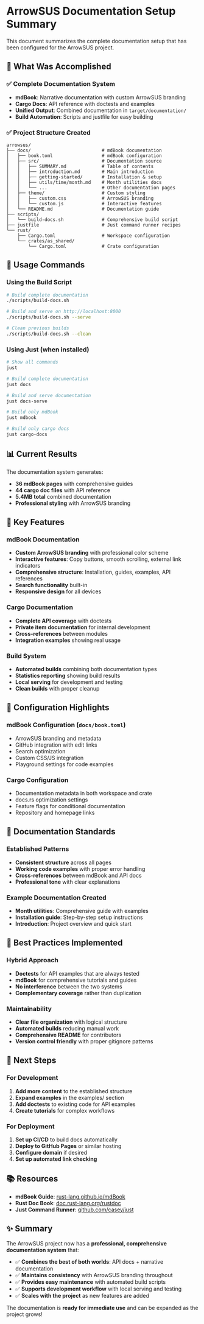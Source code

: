 # ArrowSUS Documentation Setup Summary

This document summarizes the complete documentation setup that has been configured for the ArrowSUS project.

## 🎯 What Was Accomplished

### ✅ Complete Documentation System
- **mdBook**: Narrative documentation with custom ArrowSUS branding
- **Cargo Docs**: API reference with doctests and examples
- **Unified Output**: Combined documentation in `target/documentation/`
- **Build Automation**: Scripts and justfile for easy building

### ✅ Project Structure Created
```
arrowsus/
├── docs/                          # mdBook documentation
│   ├── book.toml                  # mdBook configuration
│   ├── src/                       # Documentation source
│   │   ├── SUMMARY.md             # Table of contents
│   │   ├── introduction.md        # Main introduction
│   │   ├── getting-started/       # Installation & setup
│   │   ├── utils/time/month.md    # Month utilities docs
│   │   └── ...                    # Other documentation pages
│   ├── theme/                     # Custom styling
│   │   ├── custom.css             # ArrowSUS branding
│   │   └── custom.js              # Interactive features
│   └── README.md                  # Documentation guide
├── scripts/
│   └── build-docs.sh              # Comprehensive build script
├── justfile                       # Just command runner recipes
└── rust/
    ├── Cargo.toml                 # Workspace configuration
    └── crates/as_shared/
        └── Cargo.toml             # Crate configuration
```

## 🚀 Usage Commands

### Using the Build Script
```bash
# Build complete documentation
./scripts/build-docs.sh

# Build and serve on http://localhost:8000
./scripts/build-docs.sh --serve

# Clean previous builds
./scripts/build-docs.sh --clean
```

### Using Just (when installed)
```bash
# Show all commands
just

# Build complete documentation
just docs

# Build and serve documentation
just docs-serve

# Build only mdBook
just mdbook

# Build only cargo docs
just cargo-docs
```

## 📊 Current Results

The documentation system generates:
- **36 mdBook pages** with comprehensive guides
- **44 cargo doc files** with API reference
- **5.4MB total** combined documentation
- **Professional styling** with ArrowSUS branding

## 🎨 Key Features

### mdBook Documentation
- **Custom ArrowSUS branding** with professional color scheme
- **Interactive features**: Copy buttons, smooth scrolling, external link indicators
- **Comprehensive structure**: Installation, guides, examples, API references
- **Search functionality** built-in
- **Responsive design** for all devices

### Cargo Documentation
- **Complete API coverage** with doctests
- **Private item documentation** for internal development
- **Cross-references** between modules
- **Integration examples** showing real usage

### Build System
- **Automated builds** combining both documentation types
- **Statistics reporting** showing build results
- **Local serving** for development and testing
- **Clean builds** with proper cleanup

## 🔧 Configuration Highlights

### mdBook Configuration (`docs/book.toml`)
- ArrowSUS branding and metadata
- GitHub integration with edit links
- Search optimization
- Custom CSS/JS integration
- Playground settings for code examples

### Cargo Configuration
- Documentation metadata in both workspace and crate
- docs.rs optimization settings
- Feature flags for conditional documentation
- Repository and homepage links

## 📝 Documentation Standards

### Established Patterns
- **Consistent structure** across all pages
- **Working code examples** with proper error handling
- **Cross-references** between mdBook and API docs
- **Professional tone** with clear explanations

### Example Documentation Created
- **Month utilities**: Comprehensive guide with examples
- **Installation guide**: Step-by-step setup instructions
- **Introduction**: Project overview and quick start

## 🤝 Best Practices Implemented

### Hybrid Approach
- **Doctests** for API examples that are always tested
- **mdBook** for comprehensive tutorials and guides
- **No interference** between the two systems
- **Complementary coverage** rather than duplication

### Maintainability
- **Clear file organization** with logical structure
- **Automated builds** reducing manual work
- **Comprehensive README** for contributors
- **Version control friendly** with proper gitignore patterns

## 🚀 Next Steps

### For Development
1. **Add more content** to the established structure
2. **Expand examples** in the examples/ section
3. **Add doctests** to existing code for API examples
4. **Create tutorials** for complex workflows

### For Deployment
1. **Set up CI/CD** to build docs automatically
2. **Deploy to GitHub Pages** or similar hosting
3. **Configure domain** if desired
4. **Set up automated link checking**

## 📚 Resources

- **mdBook Guide**: [rust-lang.github.io/mdBook](https://rust-lang.github.io/mdBook/)
- **Rust Doc Book**: [doc.rust-lang.org/rustdoc](https://doc.rust-lang.org/rustdoc/)
- **Just Command Runner**: [github.com/casey/just](https://github.com/casey/just)

## ✨ Summary

The ArrowSUS project now has a **professional, comprehensive documentation system** that:

- ✅ **Combines the best of both worlds**: API docs + narrative documentation
- ✅ **Maintains consistency** with ArrowSUS branding throughout
- ✅ **Provides easy maintenance** with automated build scripts
- ✅ **Supports development workflow** with local serving and testing
- ✅ **Scales with the project** as new features are added

The documentation is **ready for immediate use** and can be expanded as the project grows!